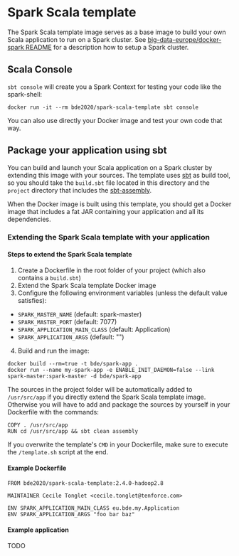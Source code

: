 # Spark Scala template

The Spark Scala template image serves as a base image to build your own Scala
application to run on a Spark cluster. See
[big-data-europe/docker-spark README](https://github.com/big-data-europe/docker-spark)
for a description how to setup a Spark cluster.

## Scala Console

`sbt console` will create you a Spark Context for testing your code like the
spark-shell:

```
docker run -it --rm bde2020/spark-scala-template sbt console
```

You can also use directly your Docker image and test your own code that way.

## Package your application using sbt

You can build and launch your Scala application on a Spark cluster by extending
this image with your sources. The template uses
[sbt](http://www.scala-sbt.org) as build tool, so you should take the
`build.sbt` file located in this directory and the `project` directory that
includes the
[sbt-assembly](https://github.com/sbt/sbt-assembly).

When the Docker image is built using this template, you should get a Docker
image that includes a fat JAR containing your application and all its
dependencies.

### Extending the Spark Scala template with your application

#### Steps to extend the Spark Scala template

1. Create a Dockerfile in the root folder of your project (which also contains
   a `build.sbt`)
2. Extend the Spark Scala template Docker image
3. Configure the following environment variables (unless the default value
   satisfies):
  * `SPARK_MASTER_NAME` (default: spark-master)
  * `SPARK_MASTER_PORT` (default: 7077)
  * `SPARK_APPLICATION_MAIN_CLASS` (default: Application)
  * `SPARK_APPLICATION_ARGS` (default: "")
4. Build and run the image:
```
docker build --rm=true -t bde/spark-app .
docker run --name my-spark-app -e ENABLE_INIT_DAEMON=false --link spark-master:spark-master -d bde/spark-app
```

The sources in the project folder will be automatically added to `/usr/src/app`
if you directly extend the Spark Scala template image. Otherwise you will have
to add and package the sources by yourself in your Dockerfile with the
commands:

    COPY . /usr/src/app
    RUN cd /usr/src/app && sbt clean assembly

If you overwrite the template's `CMD` in your Dockerfile, make sure to execute
the `/template.sh` script at the end.

#### Example Dockerfile

```
FROM bde2020/spark-scala-template:2.4.0-hadoop2.8

MAINTAINER Cecile Tonglet <cecile.tonglet@tenforce.com>

ENV SPARK_APPLICATION_MAIN_CLASS eu.bde.my.Application
ENV SPARK_APPLICATION_ARGS "foo bar baz"
```

#### Example application

TODO
